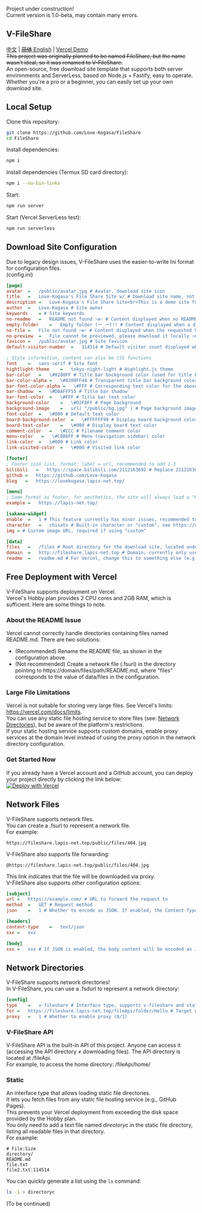Project under construction!  
Current version is 1.0-beta, may contain many errors.  
## V-FileShare  
[中文](https://github.com/Love-Kogasa/FileShare) | [~~简体~~ English](https://github.com/Love-Kogasa/FileShare/blob/main/README-EN.md) | [Vercel Demo](https://fileshare.lapis-net.top/)  
~~This project was originally planned to be named FileShare, but the name wasn't ideal, so it was renamed to V-FileShare.~~  
An open-source, free download site template that supports both server environments and ServerLess, based on Node.js + Fastify, easy to operate.  
Whether you're a pro or a beginner, you can easily set up your own download site.  
<!-- If you're not familiar with Node.js and website building, please [click here](#free-setup-for-file-download-site). -->  

## Local Setup  
Clone this repository:  
```bash  
git clone https://github.com/Love-Kogasa/FileShare  
cd FileShare  
```  
Install dependencies:  
```bash  
npm i  
```  
Install dependencies (Termux SD card directory):  
```bash  
npm i --no-bin-links  
```  
Start:  
```bash  
npm run server  
```  
Start (Vercel ServerLess test):  
```bash  
npm run serverless  
```  

## Download Site Configuration  
Due to legacy design issues, V-FileShare uses the easier-to-write Ini format for configuration files.  
(config.ini)  
```ini  
[page]  
avatar  =   /public/avatar.jpg # Avatar, download site icon  
title   =   Love-Kogasa's File Share Site w/ # Download site name, not too long, like this one  
description =   Love-Kogasa's File Share Site<br>This is a demo site for the project!!! # Description, avoid using HTML tags other than <br>, <hr>, <img>  
author  =   Love-Kogasa # Site owner  
keywords    = # Site keywords  
no-readme   =   README not found ˃ʍ˂ # Content displayed when no README (introduction) is found, supports Markdown  
empty-folder    =   Empty folder (ー_ー)!! # Content displayed when a directory is empty  
no-file =   File not found ˃ʍ˂ # Content displayed when the requested file doesn't exist  
no-preview  =   File cannot be previewed, please download it locally ˃ʍ˂ # Content displayed when a file cannot be previewed (network directory files are not previewable)  
favicon =   /public/avatar.jpg # Site favicon  
default-visitor-number  =   114514 # Default visitor count displayed when statistics are not active  

; Style information, content can also be CSS functions  
font    =   sans-serif # Site font  
hightlight-theme    =   tokyo-night-light # Highlight.js theme  
bar-color   =   \#8200FF # Title bar background color (used for title bar, footer, file icon background, and buttons)  
bar-color-alpha =   \#8200FF44 # Transparent title bar background color (used for intro bar background)  
bar-font-color-alpha =   \#FFF # Corresponding text color for the above  
bar-shadow  =   \#D8AFFF55 # Title bar shadow  
bar-font-color  =   \#FFF # Title bar text color  
background-color    =   \#D2F0FF # Page background  
background-image    =   url( "/public/bg.jpg" ) # Page background image, overrides color, use "none" if not needed  
font-color  =   \#000 # Default text color  
board-background-color  =   \#FFFFFF99 # Display board background color  
board-text-color    =   \#000 # Display board text color  
comment-color   =   \#CCC # Filename comment color  
menu-color   =   \#C8B6FF # Menu (navigation sidebar) color  
link-color  =   \#000 # Link color  
link-visited-color  =   \#000 # Visited link color  

[footer]  
; Footer icon list, format: label = url, recommended to add 1-3  
bilibili   =   https://space.bilibili.com/2112163692 # Replace 2112163692 with your Bilibili UID  
github =   https://github.com/Love-Kogasa  
blog   =   https://lovekogasa.lapis-net.top/  

[menu]  
; Same format as footer, for aesthetics, the site will always load a "Home" link  
example =   https://lapis-net.top/  

[sakana-widget]  
enable  =   1 # This feature currently has minor issues, recommended to disable  
character   =   chisato # Built-in character or "custom", see https://github.com/dsrkafuu/sakana-widget/blob/main/README.zh.md  
img = # Custom image URL, required if using "custom"  

[data]  
files   =   /files # Root directory for the download site, located under the public folder  
domain  =   http://fileshare.lapis-net.top # Domain, currently only used for generating sitemap  
readme  =   readme.md # For Vercel, change this to something else (e.g., readthis.md), otherwise the file won't be accessible. See Vercel deployment notes below.  

```  

## Free Deployment with Vercel  
V-FileShare supports deployment on Vercel.  
Vercel's Hobby plan provides 2 CPU cores and 2GB RAM, which is sufficient. Here are some things to note.  
### About the README Issue  
Vercel cannot correctly handle directories containing files named README.md. There are two solutions:  
* (Recommended) Rename the README file, as shown in the configuration above.  
* (Not recommended) Create a network file (.fsurl) in the directory pointing to https://domain/files/path/README.md, where "files" corresponds to the value of data/files in the configuration.  

### Large File Limitations  
Vercel is not suitable for storing very large files. See Vercel's limits: https://vercel.com/docs/limits.  
You can use any static file hosting service to store files (see: [Network Directories](#network-directories)), but be aware of the platform's restrictions.  
If your static hosting service supports custom domains, enable proxy services at the domain level instead of using the proxy option in the network directory configuration.  

### Get Started Now  
If you already have a Vercel account and a GitHub account, you can deploy your project directly by clicking the link below:  
[![Deploy with Vercel](https://vercel.com/button)](https://vercel.com/new/clone?repository-url=https://github.com/Love-Kogasa/FileShare)  

## Network Files  
V-FileShare supports network files.  
You can create a .fsurl to represent a network file.  
For example:  
```  
https://fileshare.lapis-net.top/public/files/404.jpg  
```  
V-FileShare also supports file forwarding:  
```  
@https://fileshare.lapis-net.top/public/files/404.jpg  
```  
This link indicates that the file will be downloaded via proxy.  
V-FileShare also supports other configuration options:  
```ini  
[subject]  
url =   https://example.com/ # URL to forward the request to  
method  =   GET # Request method  
json    =   1 # Whether to encode as JSON. If enabled, the Content-Type header will automatically be set to application/json.  

[headers]  
content-type    =   text/json  
xxx =   xxx  

[body]  
xxx =   xxx # If JSON is enabled, the body content will be encoded as JSON; otherwise, the body in the subject will be used as the request body.  
```  

## Network Directories  
V-FileShare supports network directories!  
In V-FileShare, you can use a .fsdurl to represent a network directory:  
```ini  
[config]  
type    =   v-fileshare # Interface type, supports v-fileshare and static  
for =   https://fileshare.lapis-net.top/fileApi/folder/Hello # Target network directory  
proxy   =   1 # Whether to enable proxy (0/1)  
```  
### V-FileShare API  
V-FileShare API is the built-in API of this project. Anyone can access it (accessing the API directory ≠ downloading files). The API directory is located at /fileApi.  
For example, to access the home directory: /fileApi/home/  
### Static  
An interface type that allows loading static file directories.  
It lets you fetch files from any static file hosting service (e.g., GitHub Pages).  
This prevents your Vercel deployment from exceeding the disk space provided by the Hobby plan.  
You only need to add a text file named *directoryc* in the static file directory, listing all readable files in that directory.  
For example:  
```  
# File:Size  
directory/  
README.md  
file.txt  
file2.txt:114514  
```  
You can quickly generate a list using the `ls` command:  
```bash  
ls -1 > directoryc  
```  

(To be continued) 